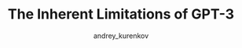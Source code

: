 ---
layout: redirect
title: "The Inherent Limitations of GPT-3"
author: [andrey_kurenkov]
categories: [editorials]
tags: [gpt3]
excerpt: "On why GPT-3 as is will not cost many people their jobs or soon lead to AGI."
image:
  feature: assets/img/editorials/2021-11-27-gpt-3-limits/main.png
  credit: Sam Altman
permalink: /editorials/gpt3-limits
redirect: https://lastweekin.ai/p/the-inherent-limitations-of-gpt-3
sidebartoc: true
highlight: false
---